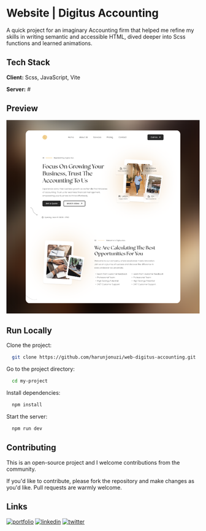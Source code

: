 # Website | Digitus Accounting

A quick project for an imaginary Accounting firm that helped me refine my skills in writing semantic and accessible HTML, dived deeper into Scss functions and learned animations.

## Tech Stack

**Client:** Scss, JavaScript, Vite

**Server:** #

## Preview

![Logo](public/img/readme-screenshot1.png)

## Run Locally

Clone the project:

```bash
  git clone https://github.com/harunjonuzi/web-digitus-accounting.git
```

Go to the project directory:

```bash
  cd my-project
```

Install dependencies:

```bash
  npm install
```

Start the server:

```bash
  npm run dev
```

## Contributing

This is an open-source project and I welcome contributions from the community.

If you'd like to contribute, please fork the repository and make changes as you'd like. Pull requests are warmly welcome.

## Links

[![portfolio](https://img.shields.io/badge/my_portfolio-000?style=for-the-badge&logo=ko-fi&logoColor=white)](https://harunjonuzi.com/)
[![linkedin](https://img.shields.io/badge/linkedin-0A66C2?style=for-the-badge&logo=linkedin&logoColor=white)](https://www.linkedin.com/in/harunjonuzi)
[![twitter](https://img.shields.io/badge/twitter-1DA1F2?style=for-the-badge&logo=twitter&logoColor=white)](https://x.com/harunjonuzi)
